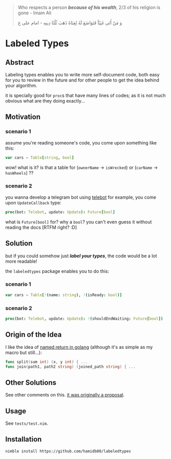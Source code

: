 > Who respects a person ***because of his wealth***, 2/3 of his religion is gone - Imam Ali
> 
> وَ مَنْ أَتَى غَنِيّاً فَتَوَاضَعَ لَهُ لِغِنَاهُ ذَهَبَ ثُلُثَا دِينِهِ - امام علی ع

# Labeled Types
## Abstract

Labeling types enables you to write more self-document code, both easy for you to review in the future and for other people to get the idea behind your algorithm.

it is specially good for `proc`s that have many lines of codes; as it is not much obvious what are they doing exactly...

## Motivation

### scenario 1
assume you're reading someone's code, you come upon something like this:

```nim
var cars = Table[string, bool]
```

wow! what is it? is that a table for (`ownerName` -> `isWrecked`) or (`carName` -> `hasWheels`) ??

### scenario 2

you wanna develop a telegram bot using [telebot](https://github.com/ba0f3/telebot.nim/) for example, you come upon `UpdateCallback` type:

```nim
proc(bot: Telebot, update: Update): Future[bool] 
```

what is `Future[bool]` for? why a `bool`? you can't even guess it without reading the docs [RTFM right? :D]


## Solution
but if you could somehow just **_label your types_**, the code would be a lot more readable!

the `labeledtypes` package enables you to do this:

### scenario 1
```nim
var cars = Table[!(name: string), !(isReady: bool)]
```

### scenario 2
```nim
proc(bot: Telebot, update: Update): !(shouldEndWaiting: Future[bool])
```

## Origin of the Idea
I like the idea of [named return in golang](https://go.dev/tour/basics/7) (although it's as simple as my macro but still...):
```go
func split(sum int) (x, y int) { ...
func join(path1, path2 string) (joined_path string) { ...
```

## Other Solutions
See other comments on this. [it was originally a proposal](https://github.com/nim-lang/RFCs/issues/507).

## Usage
See `tests/test.nim`.

## Installation
```
nimble install https://github.com/hamidb80/labeledtypes
```